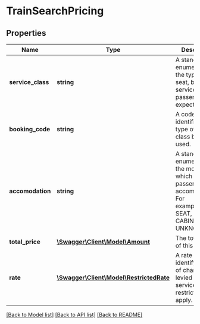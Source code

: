 # TrainSearchPricing

## Properties
Name | Type | Description | Notes
------------ | ------------- | ------------- | -------------
**service_class** | **string** | A standard enumeration of the type of seat, bed or service the passenger can expect. | 
**booking_code** | **string** | A code the identifies the type of booking class being used. | 
**accomodation** | **string** | A standard enumeration of the mode in which the passenger is accommodated. For example&amp;colon; SEAT, BERTH, CABIN, CARGO, UNKNOWN. | 
**total_price** | [**\Swagger\Client\Model\Amount**](Amount.md) | The total cost of this service. | 
**rate** | [**\Swagger\Client\Model\RestrictedRate**](RestrictedRate.md) | A rate identifying type of charge being levied for this service, and the restrictions that apply. | 

[[Back to Model list]](../README.md#documentation-for-models) [[Back to API list]](../README.md#documentation-for-api-endpoints) [[Back to README]](../README.md)


